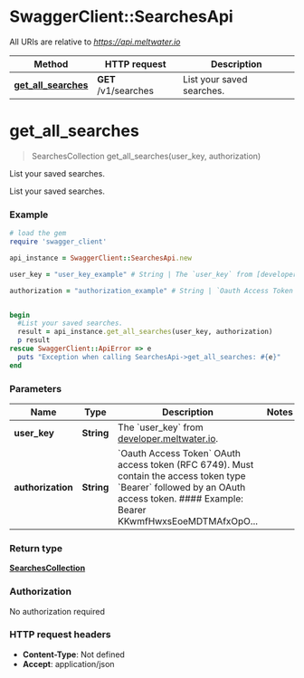 # SwaggerClient::SearchesApi

All URIs are relative to *https://api.meltwater.io*

Method | HTTP request | Description
------------- | ------------- | -------------
[**get_all_searches**](SearchesApi.md#get_all_searches) | **GET** /v1/searches | List your saved searches.


# **get_all_searches**
> SearchesCollection get_all_searches(user_key, authorization)

List your saved searches.

List your saved searches.

### Example
```ruby
# load the gem
require 'swagger_client'

api_instance = SwaggerClient::SearchesApi.new

user_key = "user_key_example" # String | The `user_key` from [developer.meltwater.io](https://developer.meltwater.io/admin/applications/).

authorization = "authorization_example" # String | `Oauth Access Token`    OAuth access token (RFC 6749). Must contain the access token type `Bearer`  followed by an OAuth access token.    #### Example:        Bearer KKwmfHwxsEoeMDTMAfxOpO...


begin
  #List your saved searches.
  result = api_instance.get_all_searches(user_key, authorization)
  p result
rescue SwaggerClient::ApiError => e
  puts "Exception when calling SearchesApi->get_all_searches: #{e}"
end
```

### Parameters

Name | Type | Description  | Notes
------------- | ------------- | ------------- | -------------
 **user_key** | **String**| The &#x60;user_key&#x60; from [developer.meltwater.io](https://developer.meltwater.io/admin/applications/). | 
 **authorization** | **String**| &#x60;Oauth Access Token&#x60;    OAuth access token (RFC 6749). Must contain the access token type &#x60;Bearer&#x60;  followed by an OAuth access token.    #### Example:        Bearer KKwmfHwxsEoeMDTMAfxOpO... | 

### Return type

[**SearchesCollection**](SearchesCollection.md)

### Authorization

No authorization required

### HTTP request headers

 - **Content-Type**: Not defined
 - **Accept**: application/json



